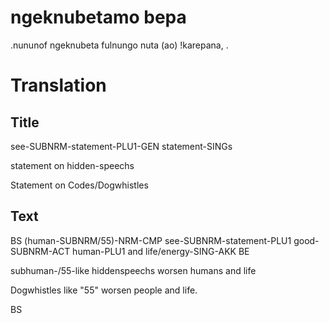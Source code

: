 # ngeknubetamo bepa
.nununof ngeknubeta fulnungo nuta (ao) !karepana,
.
# Translation
## Title
see-SUBNRM-statement-PLU1-GEN statement-SINGs

statement on hidden-speechs

Statement on Codes/Dogwhistles
## Text
BS (human-SUBNRM/55)-NRM-CMP see-SUBNRM-statement-PLU1 good-SUBNRM-ACT human-PLU1 and life/energy-SING-AKK BE

subhuman-/55-like hiddenspeechs worsen humans and life

Dogwhistles like "55" worsen people and life.

BS
